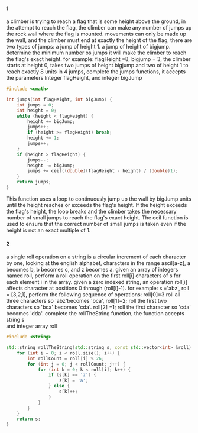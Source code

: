 #### 1
a climber is trying to reach a flag that is some height above the ground, 
in the attempt to reach the flag, the climber can make any number of jumps up 
the rock wall where the flag is mounted. movements can only be made up the wall, 
and the climber must end at exactly the height of the flag, 
there are two types of jumps: 
a jump of height 1. a jump of height of bigjump. determine the minimum number os jumps 
it will make the climber to reach the flag's exact height. 
for example: flagHeight =8, bigjump = 3, the climber starts at height 0, 
takes two jumps of height bigjump and two of height 1 to reach exactly 8 units in 4 jumps, 
complete the jumps functions, it accepts the parameters Integer flagHeight, 
and integer bigJump
```c++
#include <cmath>

int jumps(int flagHeight, int bigJump) {
    int jumps = 0;
    int height = 0;
    while (height < flagHeight) {
        height += bigJump;
        jumps++;
        if (height >= flagHeight) break;
        height += 1;
        jumps++;
    }
    if (height > flagHeight) {
        jumps--;
        height -= bigJump;
        jumps += ceil((double)(flagHeight - height) / (double)1);
    }
    return jumps;
}

```
This function uses a loop to continuously jump up the wall by bigJump units until the height 
reaches or exceeds the flag's height. If the height exceeds the flag's height, the loop breaks
and the climber takes the necessary number of small jumps to reach the flag's exact height. 
The ceil function is used to ensure that the correct number of small jumps is taken even if 
the height is not an exact multiple of 1.

#### 2
a single roll operation on a string is a circular increment of each character by one, 
looking at the english alphabet, characters in the range ascil[a-z], a becomes b, 
b becomes c, and z becomes a. given an array of integers named roll, perform a roll 
operation on the first roll[i] characters of s for each element i in the array. given 
a zero indexed string, an operation roll[i] affects character at positions 0 through 
(roll[i]-1). for example: s ='abz', roll = [3,2,1], perform the following sequence of 
operations: roll[0]=3 roll all three characters so 'abz'becomes 'bca', roll[1]=2; roll 
the first two characters so 'bca' becomes 'cda'. roll[2] =1; roll the first character 
so 'cda' becomes 'dda'. complete the rollTheString function, the function accepts string s  
and integer array roll
```c++
#include <string>

std::string rollTheString(std::string s, const std::vector<int> &roll) {
    for (int i = 0; i < roll.size(); i++) {
        int rollCount = roll[i] % 26;
        for (int j = 0; j < rollCount; j++) {
            for (int k = 0; k < roll[i]; k++) {
                if (s[k] == 'z') {
                    s[k] = 'a';
                } else {
                    s[k]++;
                }
            }
        }
    }
    return s;
}

```